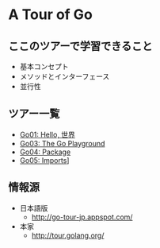 A Tour of Go
============

## ここのツアーで学習できること ##

* 基本コンセプト
* メソッドとインターフェース
* 並行性

## ツアー一覧

* [Go01: Hello, 世界](01/README.md)
* [Go03: The Go Playground](03/README.md)
* [Go04: Package](04/README.md)
* [Go05: Imports](05/README.md)]



## 情報源 ##

* 日本語版
    * http://go-tour-jp.appspot.com/
* 本家
    * http://tour.golang.org/



